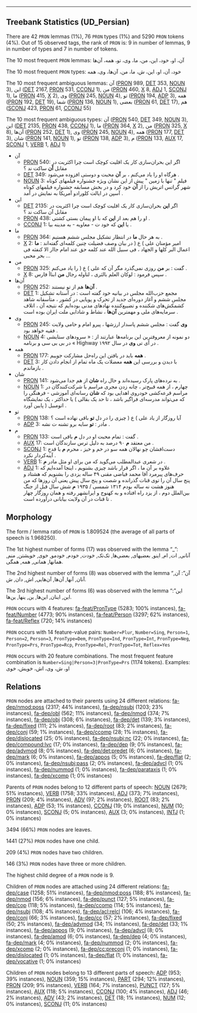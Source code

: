 

--------------------------------------------------------------------------------

## Treebank Statistics (UD_Persian)

There are 42 `PRON` lemmas (1%), 76 `PRON` types (1%) and 5290 `PRON` tokens (4%).
Out of 15 observed tags, the rank of `PRON` is: 9 in number of lemmas, 9 in number of types and 7 in number of tokens.

The 10 most frequent `PRON` lemmas: آن، او، خود، این، من، ما، وی، تو، همه، آن‌ها

The 10 most frequent `PRON` types:  خود، آن، او، این، ش، ما، من، آن‌ها، وی، همه

The 10 most frequent ambiguous lemmas: آن ([PRON]() 989, [DET]() 353, [NOUN]() 3), این ([DET]() 2167, [PRON]() 531, [CCONJ]() 1), من ([PRON]() 460, [X]() 8, [ADJ]() 1, [SCONJ]() 1), ما ([PRON]() 415, [X]() 2), وی ([PRON]() 245, [NOUN]() 4), تو ([PRON]() 194, [ADP]() 3), همه ([PRON]() 192, [DET]() 19), شما ([PRON]() 136, [NOUN]() 1), بعضی ([PRON]() 61, [DET]() 17), هم ([SCONJ]() 423, [PRON]() 61, [CCONJ]() 55)

The 10 most frequent ambiguous types:  آن ([PRON]() 540, [DET]() 349, [NOUN]() 3), این ([DET]() 2135, [PRON]() 438, [CCONJ]() 1), ما ([PRON]() 364, [X]() 2), من ([PRON]() 325, [X]() 8), آن‌ها ([PRON]() 252, [DET]() 1), وی ([PRON]() 245, [NOUN]() 4), همه ([PRON]() 177, [DET]() 3), شان ([PRON]() 141, [NOUN]() 1), تو ([PRON]() 138, [ADP]() 3), م ([PRON]() 133, [AUX]() 17, [SCONJ]() 1, [VERB]() 1, [ADJ]() 1)


* آن
  * [PRON]() 540: اگر این بحران‌سازی کار یک اقلیت کوچک است چرا اکثریت در مقابل <b>آن</b> ساکت ند ؟
  * [DET]() 349: هرگاه او را یاد می‌کنم ، بر <b>آن</b> محبت و دوستی افزوده می‌شود .
  * [NOUN]() 3: فیلم " تنها با زمین " پیش از این نشان ویژه جشنواره فیلمهای کوتاه شهر گراتس اتریش را از <b>آن</b> خود کرد و در بخش مسابقه جشنواره فیلمهای کوتاه آسپن در ایالت کلورادو آمریکا به نمایش در آمد .
* این
  * [DET]() 2135: اگر <b>این</b> بحران‌سازی کار یک اقلیت کوچک است چرا اکثریت در مقابل آن ساکت ند ؟
  * [PRON]() 438: او را هم بعد از <b>این</b> که با او پیمان بستی کشتی .
  * [CCONJ]() 1: یا <b>این</b> که خود ت - معاویه - به مدینه بیا .
* ما
  * [PRON]() 364: به هر حال <b>ما</b> در انتظار تشکیل مجلس ششم هستیم .
  * [X]() 2: امیر مؤمنان علی ) ع ( در بیان وصف فضیلت چنین کلمه‌ای گفته‌اند : <b>ما</b> اعمال البر کلها و الجهاد ، فی سبیل الله عند کلمه حق عند امام جاار الا کنفثه فی بحر محبی …
* من
  * [PRON]() 325: گفت : بر <b>من</b> روزی نمی‌گذرد مگر آن که علی ) ع ( را یاد می‌کنم .
  * [X]() 8: سپس فرمود : لوکان العلم بالثری ، لتاوله رجال <b>من</b> ابناأ فارس .
* آن‌ها
  * [PRON]() 252: <b>آن‌ها</b> هم از تو نیستند .
  * [DET]() 1: مجمع حزب‌الله مجلس در بیانیه خود گفته است : در آستانه تشکیل مجلس ششم و آغاز دوره‌ای جدید از تحرک و پویایی در کشور ، متأسفانه شاهد کشمکش‌های شکننده و تضییع‌کننده نهادهای مدنی بوده‌ایم که نتیجه آن ، اتلاف سرمایه‌های ملی و مهمترین <b>آن‌ها</b> ، نشاط و شادابی ملت ایران بوده است .
* وی
  * [PRON]() 245: <b>وی</b> گفت : مجلس ششم پاسدار ارزشها ، پیرو امام و حامی ولایت فقیه خواهد بود .
  * [NOUN]() 4: دو نمونه از معروفترین این برنامه‌ها عبارتند از : « سرودهای ستایشی » در بی بی سی و برنامه Highway در آی تی <b>وی</b> در سال ۱۹۹۲ .
* همه
  * [PRON]() 177: <b>همه</b> باید در یافتن این راه‌حل مشارکت جوییم .
  * [DET]() 3: با دیدن و بررسی این <b>همه</b> معضلات یک ماه تمام از انجام دادن کار باز‌ماندم .
* شان
  * [PRON]() 141: به نرده‌های پارک رسیده‌اند و حال راه <b>شان</b> از هم جدا می‌شود .
  * [NOUN]() 1: چهارم ، از همه قبیح‌تر ، چانه زدن مجری مراسم با شرکت‌کنندگان در مراسم قرعه‌کشی خودروی اهدایی بود که <b>شان</b> رسانه‌ای آموزشی - فرهنگی را که می‌تواند مدرسه‌ای فراگیر باشد ، تا حد یک بقالی ) یا حداکثر ، یک نمایشگاه اتومبیل ( پایین آورد .
* تو
  * [PRON]() 138: آیا روزگار از یاد علی ) ع ( چیزی را در دل <b>تو</b> باقی نهاده است ؟
  * [ADP]() 3: مادر : <b>تو</b> سایه برو تشنه‌ ت نشه .
* م
  * [PRON]() 133: گفت : تمام محبت او در دل <b>م</b> باقی است .
  * [AUX]() 17: من معتقد <b>م</b> ۹۰ درصد به دلیل ترس سازندگان است .
  * [SCONJ]() 1: دست‌افشان چو نهالان همه سو در خم و خیز ، محرم <b>م</b> با قدحِ آینه‌کردار نکرد .
  * [VERB]() 1: در شعری عبدالمطلب می‌گوید که من برای او مثل مادر <b>م</b> .
  * [ADJ]() 1: علاوه بر آن ما ، اگر قرار باشد چیزی بشنویم ، اینجا آمده‌ایم که حرف‌های پیرمرد آقا محمد فیاضی مقنی ۴۹ ساله یزدی را بشنویم که هشتاد و پنج سال آن را توی قنات گذرانده و شصت و پنج سال پیش یعنی آن روزها که من هنوز هشت نه ساله بودم ۱۳۱۴ شمسی / ۱۹۳۵ <b>م</b> شش سال قبل از جنگ بین‌الملل دوم ، از یزد راه افتاده و به کهنوج و ایرانشهر رفته و همان روزگار چهار تا قنات در آن ولایت بیابانی درآورده است .

## Morphology

The form / lemma ratio of `PRON` is 1.809524 (the average of all parts of speech is 1.968250).

The 1st highest number of forms (17) was observed with the lemma “_”: آنانی, ات, ام, اینو, بعضیهای, بعضی‌ها, تک‌تک, خودت, خودم, خودمو, خوی, خویشتن, منم, همانها, همانی, همه‌, همگی.

The 2nd highest number of forms (8) was observed with the lemma “آن”: آن, آنان, آنها, آن‌ها, آن‌هایی, اش, دان, ش.

The 3rd highest number of forms (6) was observed with the lemma “این”: این, اینان, این‌ها, ین, ینها, ین‌ها.

`PRON` occurs with 4 features: [fa-feat/PronType]() (5283; 100% instances), [fa-feat/Number]() (4773; 90% instances), [fa-feat/Person]() (3297; 62% instances), [fa-feat/Reflex]() (720; 14% instances)

`PRON` occurs with 14 feature-value pairs: `Number=Plur`, `Number=Sing`, `Person=1`, `Person=2`, `Person=3`, `PronType=Dem`, `PronType=Ind`, `PronType=Int`, `PronType=Neg`, `PronType=Prs`, `PronType=Rcp`, `PronType=Rel`, `PronType=Tot`, `Reflex=Yes`

`PRON` occurs with 20 feature combinations.
The most frequent feature combination is `Number=Sing|Person=3|PronType=Prs` (1174 tokens).
Examples: او، ش، وی، اش، خویش، خوی


## Relations

`PRON` nodes are attached to their parents using 24 different relations: [fa-dep/nmod:poss]() (2317; 44% instances), [fa-dep/nsubj]() (1203; 23% instances), [fa-dep/obl]() (562; 11% instances), [fa-dep/nmod]() (374; 7% instances), [fa-dep/obj]() (308; 6% instances), [fa-dep/det]() (139; 3% instances), [fa-dep/fixed]() (111; 2% instances), [fa-dep/root]() (83; 2% instances), [fa-dep/conj]() (59; 1% instances), [fa-dep/ccomp]() (28; 1% instances), [fa-dep/dislocated]() (25; 0% instances), [fa-dep/nsubj:nc]() (22; 0% instances), [fa-dep/compound:lvc]() (17; 0% instances), [fa-dep/dep]() (9; 0% instances), [fa-dep/advmod]() (8; 0% instances), [fa-dep/det:predet]() (6; 0% instances), [fa-dep/mark]() (6; 0% instances), [fa-dep/appos]() (5; 0% instances), [fa-dep/flat]() (2; 0% instances), [fa-dep/nsubj:pass]() (2; 0% instances), [fa-dep/advcl]() (1; 0% instances), [fa-dep/nummod]() (1; 0% instances), [fa-dep/parataxis]() (1; 0% instances), [fa-dep/xcomp]() (1; 0% instances)

Parents of `PRON` nodes belong to 12 different parts of speech: [NOUN]() (2679; 51% instances), [VERB]() (1758; 33% instances), [ADJ]() (373; 7% instances), [PRON]() (209; 4% instances), [ADV]() (97; 2% instances), [ROOT]() (83; 2% instances), [ADP]() (53; 1% instances), [CCONJ]() (19; 0% instances), [NUM]() (10; 0% instances), [SCONJ]() (5; 0% instances), [AUX]() (3; 0% instances), [INTJ]() (1; 0% instances)

3494 (66%) `PRON` nodes are leaves.

1441 (27%) `PRON` nodes have one child.

209 (4%) `PRON` nodes have two children.

146 (3%) `PRON` nodes have three or more children.

The highest child degree of a `PRON` node is 9.

Children of `PRON` nodes are attached using 24 different relations: [fa-dep/case]() (1258; 51% instances), [fa-dep/nmod:poss]() (188; 8% instances), [fa-dep/nmod]() (156; 6% instances), [fa-dep/punct]() (127; 5% instances), [fa-dep/cop]() (118; 5% instances), [fa-dep/ccomp]() (114; 5% instances), [fa-dep/nsubj]() (108; 4% instances), [fa-dep/acl:relcl]() (106; 4% instances), [fa-dep/conj]() (66; 3% instances), [fa-dep/cc]() (57; 2% instances), [fa-dep/fixed]() (50; 2% instances), [fa-dep/advmod]() (34; 1% instances), [fa-dep/det]() (33; 1% instances), [fa-dep/appos]() (9; 0% instances), [fa-dep/advcl]() (8; 0% instances), [fa-dep/amod]() (6; 0% instances), [fa-dep/dep]() (4; 0% instances), [fa-dep/mark]() (4; 0% instances), [fa-dep/nummod]() (2; 0% instances), [fa-dep/xcomp]() (2; 0% instances), [fa-dep/cc:preconj]() (1; 0% instances), [fa-dep/dislocated]() (1; 0% instances), [fa-dep/flat]() (1; 0% instances), [fa-dep/vocative]() (1; 0% instances)

Children of `PRON` nodes belong to 13 different parts of speech: [ADP]() (953; 39% instances), [NOUN]() (359; 15% instances), [PART]() (294; 12% instances), [PRON]() (209; 9% instances), [VERB]() (164; 7% instances), [PUNCT]() (127; 5% instances), [AUX]() (118; 5% instances), [CCONJ]() (100; 4% instances), [ADJ]() (46; 2% instances), [ADV]() (43; 2% instances), [DET]() (18; 1% instances), [NUM]() (12; 0% instances), [SCONJ]() (11; 0% instances)

